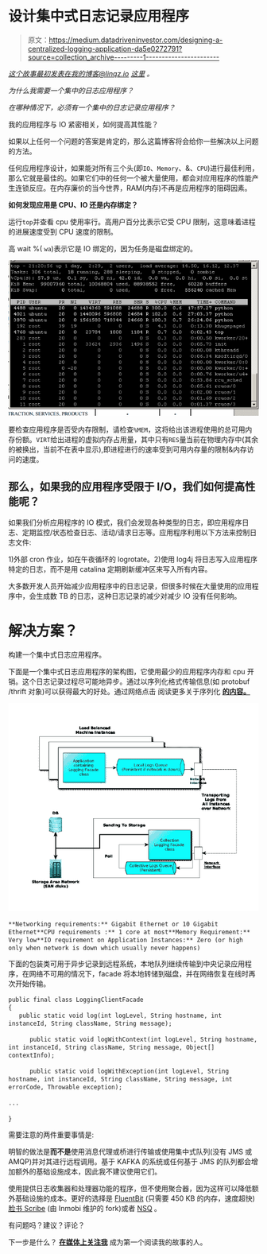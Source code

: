 # 设计集中式日志记录应用程序

> 原文：<https://medium.datadriveninvestor.com/designing-a-centralized-logging-application-da5e0272791?source=collection_archive---------1----------------------->

*这个故事最初发表在我的博客@linqz.io* [*这里*](https://www.linqz.io/2018/05/how-to-design-a-centralized-logging-app.html) *。*

*为什么我需要一个集中的日志应用程序？*

*在哪种情况下，必须有一个集中的日志记录应用程序？*

我的应用程序与 IO 紧密相关，如何提高其性能？

如果以上任何一个问题的答案是肯定的，那么这篇博客将会给你一些解决以上问题的方法。

任何应用程序设计，如果能对所有三个头(即`IO`、`Memory`、&、`CPU`)进行最佳利用，那么它就是最佳的。如果它们中的任何一个被大量使用，都会对应用程序的性能产生连锁反应。在内存廉价的当今世界，RAM(内存)不再是应用程序的阻碍因素。

**如何发现应用是 CPU、IO 还是内存绑定？**

运行`top`并查看 cpu 使用率行。高用户百分比表示它受 CPU 限制，这意味着进程的进展速度受到 CPU 速度的限制。

高 wait %( `wa`)表示它是 IO 绑定的，因为任务是磁盘绑定的。

![](img/d8fcdfc1a793aaabf1f5028f63d77fbd.png)

要检查应用程序是否受内存限制，请检查`%MEM`，这将给出该进程使用的总可用内存份额。`VIRT`给出进程的虚拟内存占用量，其中只有`RES`量当前在物理内存中(其余的被换出，当前不在表中显示),即进程进行的速率受到可用内存量的限制&内存访问的速度。

## 那么，如果我的应用程序受限于 I/O，我们如何提高性能呢？

如果我们分析应用程序的 IO 模式，我们会发现各种类型的日志，即应用程序日志、定期监控/状态检查日志、活动/请求日志等。应用程序利用以下方法来控制日志文件:

1)外部 cron 作业，如在午夜循环的 logrotate。2)使用 log4j 将日志写入应用程序特定的日志，而不是用 catalina 定期刷新缓冲区来写入所有内容。

大多数开发人员开始减少应用程序中的日志记录，但很多时候在大量使用的应用程序中，会生成数 TB 的日志，这种日志记录的减少对减少 IO 没有任何影响。

# 解决方案？

构建一个集中式日志应用程序。

下面是一个集中式日志应用程序的架构图，它使用最少的应用程序内存和 cpu 开销。这个日志记录过程尽可能地异步。通过以序列化格式传输信息(如 protobuf /thrift 对象)可以获得最大的好处。通过网络点击 阅读更多关于序列化 [**的内容。**](https://medium.com/@vaibhav0109/serialization-techniques-for-highly-scalable-systems-a8bf2130fe7f)

![](img/ade242905b2757a29560515a1d138aa7.png)

```
**Networking requirements:** Gigabit Ethernet or 10 Gigabit Ethernet**CPU requirements :** 1 core at most**Memory Requirement:** Very low**IO requirement on Application Instances:** Zero (or high only when network is down which usually never happens)
```

下面的包装类可用于异步记录到远程系统，本地队列继续传输到中央记录应用程序，在网络不可用的情况下，facade 将本地转储到磁盘，并在网络恢复在线时再次开始传输。

```
public final class LoggingClientFacade 
{
   public static void log(int logLevel, String hostname, int instanceId, String className, String message);

      public static void logWithContext(int logLevel, String hostname, int instanceId, String className, String message, Object[] contextInfo);

      public static void logWithException(int logLevel, String hostname, int instanceId, String className, String message, int errorCode, Throwable exception);

...

}
```

需要注意的两件重要事情是:

明智的做法是**而不是**使用消息代理或桥进行传输或使用集中式队列(没有 JMS 或 AMQP)并对其进行远程调用。基于 KAFKA 的系统或任何基于 JMS 的队列都会增加额外的基础设施成本，因此我不建议使用它们。

使用提供日志收集器和处理器功能的程序，但不使用聚合器，因为这样可以降低额外基础设施的成本。更好的选择是 [FluentBit](https://fluentbit.io/) (只需要 450 KB 的内存，速度超快)[脸书 Scribe](https://github.com/InMobi/scribe) (由 Inmobi 维护的 fork)或者 [NSQ](https://nsq.io/) 。

有问题吗？建议？评论？

下一步是什么？ [**在媒体上关注我**](https://medium.com/@vaibhav0109) 成为第一个阅读我的故事的人。